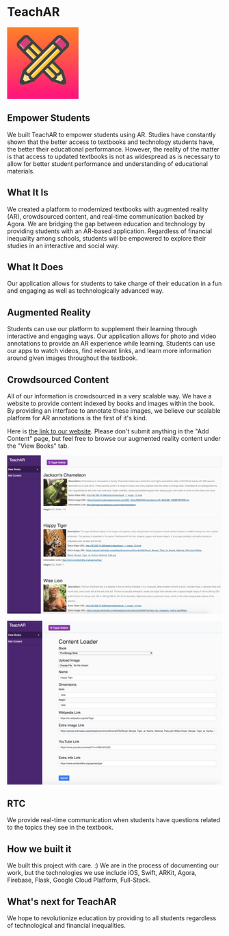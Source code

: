 # TeachAR

![alt text](Assets/logo.png "TeachAR Logo")


## Empower Students

We built TeachAR to empower students using AR. Studies have constantly shown that the better access to textbooks and technology students have, the better their educational performance. However, the reality of the matter is that access to updated textbooks is not as widespread as is necessary to allow for better student performance and understanding of educational materials.

## What It Is

We created a platform to modernized textbooks with augmented reality (AR), crowdsourced content, and real-time communication backed by Agora. We are bridging the gap between education and technology by providing students with an AR-based application. Regardless of financial inequality among schools, students will be empowered to explore their studies in an interactive and social way.

## What It Does

Our application allows for students to take charge of their education in a fun and engaging as well as technologically advanced way.

## Augmented Reality

Students can use our platform to supplement their learning through interactive and engaging ways. Our application allows for photo and video annotations to provide an AR experience while learning. Students can use our apps to watch videos, find relevant links, and learn more information around given images throughout the textbook.

## Crowdsourced Content

All of our information is crowdsourced in a very scalable way. We have a website to provide content indexed by books and images within the book. By providing an interface to annotate these images, we believe our scalable platform for AR annotations is the first of it's kind.

Here is [the link to our website](http://35.236.74.206/). Please don't submit anything in the "Add Content" page, but feel free to browse our augmented reality content under the "View Books" tab.

![alt text](Assets/annotation_view.png "Annotation View")

![alt text](Assets/content_loader.png "Content Loader")

## RTC

We provide real-time communication when students have questions related to the topics they see in the textbook.

## How we built it

We built this project with care. :) We are in the process of documenting our work, but the technologies we use include iOS, Swift, ARKit, Agora, Firebase, Flask, Google Cloud Platform, Full-Stack.

## What's next for TeachAR

We hope to revolutionize education by providing to all students regardless of technological and financial inequalities.
